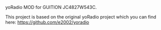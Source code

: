 yoRadio MOD for GUITION JC4827W543C.

This project is based on the original yoRadio project which you can find here: https://github.com/e2002/yoradio
